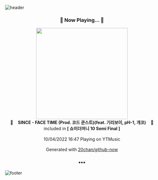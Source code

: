 ![header](https://capsule-render.vercel.app/api?type=wave&height=170&section=header&text=Hi.%20I'm%20SHIFT&fontColor=090707&fontAlignX=45&fontAlignY=65&fontSize=100)

<h3 align="center">🎵 Now Playing... 🎵</h3>
<p align="center">
  <a href="https://music.youtube.com/watch?v=i6zVlDkX3wM">
    <img width="300" src="https://lh3.googleusercontent.com/kGdxoFrl5jE6vmnfHMQwLUsaMQh_c80un2l-NXOD4tNAYmR30j40aORNyudoa-mxyb0Rokr7m_2RA2K2og">
  </a>
  <br>
  🎵&nbsp&nbsp&nbsp <b>SINCE - FACE TIME (Prod. 코드 쿤스트)(feat. 기리보이, pH-1, 개코)</b> &nbsp&nbsp&nbsp🎵
  <br>
  included in <b>[ 쇼미더머니 10 Semi Final ]</b>
  
  <br />
  <br />
  10/04/2022 16:47 Playing on YTMusic
  <br />
  <br />
  Generated with <a href="https://github.com/20chan/github-now">20chan/github-now</a>
</p>

<h3 align="center">•••</h3>

![footer](https://capsule-render.vercel.app/api?type=wave&height=150&section=footer)
